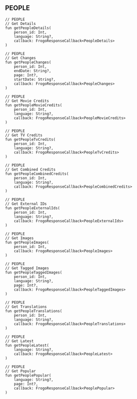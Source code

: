 ## PEOPLE

    // PEOPLE
    // Get Details
    fun getPeopleDetails(
        person_id: Int,
        language: String?,
        callback: FrogoResponseCallback<PeopleDetails>
    )

    // PEOPLE
    // Get Changes
    fun getPeopleChanges(
        person_id: Int,
        endDate: String?,
        page: Int?,
        startDate: String?,
        callback: FrogoResponseCallback<PeopleChanges>
    )

    // PEOPLE
    // Get Movie Credits
    fun getPeopleMovieCredits(
        person_id: Int,
        language: String?,
        callback: FrogoResponseCallback<PeopleMovieCredits>
    )

    // PEOPLE
    // Get TV Credits
    fun getPeopleTvCredits(
        person_id: Int,
        language: String?,
        callback: FrogoResponseCallback<PeopleTvCredits>
    )

    // PEOPLE
    // Get Combined Credits
    fun getPeopleCombinedCredits(
        person_id: Int,
        language: String?,
        callback: FrogoResponseCallback<PeopleCombinedCredits>
    )

    // PEOPLE
    // Get External IDs
    fun getPeopleExternalIds(
        person_id: Int,
        language: String?,
        callback: FrogoResponseCallback<PeopleExternalIds>
    )

    // PEOPLE
    // Get Images
    fun getPeopleImages(
        person_id: Int,
        callback: FrogoResponseCallback<PeopleImages>
    )

    // PEOPLE
    // Get Tagged Images
    fun getPeopleTaggedImages(
        person_id: Int,
        language: String?,
        page: Int?,
        callback: FrogoResponseCallback<PeopleTaggedImages>
    )

    // PEOPLE
    // Get Translations
    fun getPeopleTranslations(
        person_id: Int,
        language: String?,
        callback: FrogoResponseCallback<PeopleTranslations>
    )

    // PEOPLE
    // Get Latest
    fun getPeopleLatest(
        language: String?,
        callback: FrogoResponseCallback<PeopleLatest>
    )

    // PEOPLE
    // Get Popular
    fun getPeoplePopular(
        language: String?,
        page: Int?,
        callback: FrogoResponseCallback<PeoplePopular>
    )